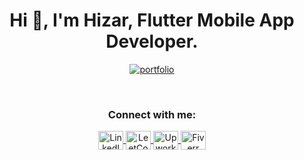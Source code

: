  <h1 align="center">Hi 👋, I'm Hizar, Flutter Mobile App Developer.</h1>


<p align="center">
  <a href="https://personal-portfolio-orpin-iota-35.vercel.app/" target="_blank">
    <img src="https://img.shields.io/badge/Portfolio-Visit-blue?style=for-the-badge&logo=google-chrome" alt="portfolio" />
  </a>
</p>



<br/>
<h3 align="center">Connect with me:</h3>
<p align="center">
  <a href="https://www.linkedin.com/in/hizar-sajjad-850055217/" target="blank">
    <img align="center" src="https://raw.githubusercontent.com/rahuldkjain/github-profile-readme-generator/master/src/images/icons/Social/linked-in-alt.svg" alt="LinkedIn" height="30" width="40" />
  </a>
  <a href="https://www.leetcode.com/hizar68" target="blank">
    <img align="center" src="https://raw.githubusercontent.com/rahuldkjain/github-profile-readme-generator/master/src/images/icons/Social/leet-code.svg" alt="LeetCode" height="30" width="40" />

<a href="https://www.upwork.com/freelancers/~01e5e13bacf9071c17" target="blank">
  <img align="center" src="https://cdn.simpleicons.org/upwork" alt="Upwork icon" width="40" height="30" />
</a>
<a href="https://www.fiverr.com/s/0bPW4gx" target="blank">
  <img align="center" src="https://cdn.simpleicons.org/fiverr" alt="Fiverr icon" width="40" height="30" />
</a>

</p>





